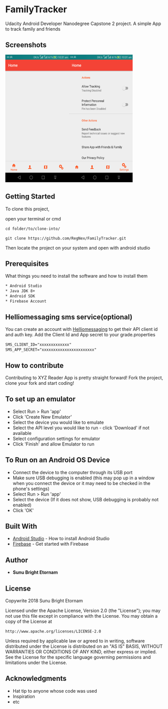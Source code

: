 # FamilyTracker
Udacity Android Developer Nanodegree Capstone 2 project. A simple App to track family and friends


## Screenshots
<img align="left" src="https://github.com/RegNex/FamilyTracker/blob/master/screenshot/1.png" width="200" height="400"/>
<img src="https://github.com/RegNex/FamilyTracker/blob/master/screenshot/2.png" width="200" height="400"/>

## Getting Started

To clone this project,

open your terminal or cmd

```
cd folder/to/clone-into/
```

```
git clone https://github.com/RegNex/FamilyTracker.git
```

Then 
locate the project on your system and open with android studio


## Prerequisites

What things you need to install the software and how to install them

```
* Android Studio
* Java JDK 8+
* Android SDK
* Firebase Account
```

## Helliomessaging sms service(optional)
You can create an account with [Helliomessaging](https://helliomessaging.com/) to get their API client id and auth key.
Add the Client Id and App secret to your grade.properties

```
SMS_CLIENT_ID="xxxxxxxxxxxxx"
SMS_APP_SECRET="xxxxxxxxxxxxxxxxxxxxxxx"
```


## How to contribute
Contributing to XYZ Reader App is pretty straight forward! Fork the project, clone your fork and start coding!



## To set up an emulator
* Select Run > Run 'app'
* Click 'Create New Emulator'
* Select the device you would like to emulate 
* Select the API level you would like to run - click 'Download' if not available
* Select configuration settings for emulator
* Click 'Finish' and allow Emulator to run

## To Run on an Android OS Device
* Connect the device to the computer through its USB port
* Make sure USB debugging is enabled (this may pop up in a window when you connect the device or it may need to be checked in the phone's settings)
* Select Run > Run 'app'
* Select the device (If it does not show, USB debugging is probably not enabled)
* Click 'OK'

## Built With

* [Android Studio](https://developer.android.com/studio/install) - How to install Android Studio
* [Firebase](https://firebase.google.com) - Get started with Firebase


## Author

* **Sunu Bright Etornam** 


## License

Copywrite 2018 Sunu Bright Etornam

Licensed under the Apache License, Version 2.0 (the "License");
you may not use this file except in compliance with the License.
You may obtain a copy of the License at

    http://www.apache.org/licenses/LICENSE-2.0

Unless required by applicable law or agreed to in writing, software
distributed under the License is distributed on an "AS IS" BASIS,
WITHOUT WARRANTIES OR CONDITIONS OF ANY KIND, either express or implied.
See the License for the specific language governing permissions and
limitations under the License.


## Acknowledgments

* Hat tip to anyone whose code was used
* Inspiration
* etc

